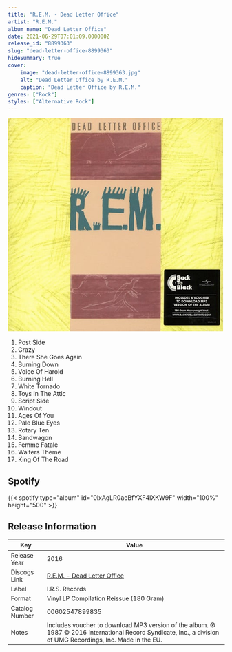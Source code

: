 ```yaml
---
title: "R.E.M. - Dead Letter Office"
artist: "R.E.M."
album_name: "Dead Letter Office"
date: 2021-06-29T07:01:09.000000Z
release_id: "8899363"
slug: "dead-letter-office-8899363"
hideSummary: true
cover:
    image: "dead-letter-office-8899363.jpg"
    alt: "Dead Letter Office by R.E.M."
    caption: "Dead Letter Office by R.E.M."
genres: ["Rock"]
styles: ["Alternative Rock"]
---
```


![Dead Letter Office by R.E.M.](dead-letter-office-8899363.jpg)

<!-- section break -->

1. Post Side
2. Crazy
3. There She Goes Again
4. Burning Down
5. Voice Of Harold
6. Burning Hell
7. White Tornado
8. Toys In The Attic
9. Script Side
10. Windout
11. Ages Of You
12. Pale Blue Eyes
13. Rotary Ten
14. Bandwagon
15. Femme Fatale
16. Walters Theme
17. King Of The Road

<!-- section break -->


## Spotify
{{< spotify type="album" id="0lxAgLR0aeBfYXF4lXKW9F" width="100%" height="500" >}}




## Release Information
|  Key           | Value                                                |
| ---------------| ---------------------------------------------------- |
| Release Year   | 2016                                   |
| Discogs Link   | [R.E.M. - Dead Letter Office](https://www.discogs.com/release/8899363-REM-Dead-Letter-Office) |
| Label          | I.R.S. Records |
| Format         | Vinyl LP Compilation Reissue (180 Gram) |
| Catalog Number | 00602547899835 |
| Notes | Includes voucher to download MP3 version of the album.   ℗ 1987 © 2016 International Record Syndicate, Inc., a division of UMG Recordings, Inc. Made in the EU. |